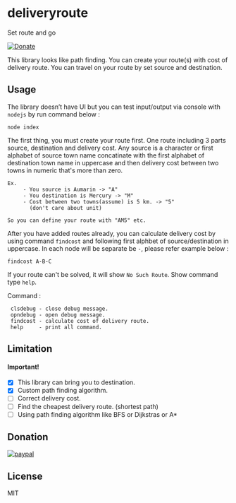 # deliveryroute
Set route and go

[![Donate](https://img.shields.io/badge/Donate-PayPal-green.svg)](https://www.paypal.com/cgi-bin/webscr?cmd=_s-xclick&hosted_button_id=A8YE92K9QM7NA)

This library looks like path finding. You can create your route(s) with cost of delivery route. You can travel on your route by set source and destination.

## Usage

The library doesn’t have UI but you can test input/output via console with `nodejs` by run command below :

```
node index
```

The first thing, you must create your route first. One route including 3 parts source, destination and delivery cost. Any source is a character or first alphabet of source town name concatinate with the first alphabet of destination town name in uppercase and then delivery cost between two towns in numeric that's more than zero.

```
Ex.
     - You source is Aumarin -> "A"
     - You destination is Mercury -> "M"
     - Cost between two towns(assume) is 5 km. -> "5"
       (don't care about unit)
       
So you can define your route with "AM5" etc.
```

After you have added routes already, you can calculate delivery cost by using command `findcost` and following  first alphbet of source/destination in uppercase. In each node will be separate be `-`, please refer example below :

```
findcost A-B-C
```

If your route can't be solved, it will show `No Such Route`. Show command type `help`.

Command :
```
 clsdebug - close debug message.
 opndebug - open debug message.
 findcost - calculate cost of delivery route.
 help     - print all command.
```

## Limitation

#### Important!
- [x] This library can bring you to destination.
- [x] Custom path finding algorithm.
- [ ] Correct delivery cost.
- [ ] Find the cheapest delivery route. (shortest path)
- [ ] Using path finding algorithm like BFS or Dijkstras or A*

## Donation

[![paypal](https://www.paypalobjects.com/en_US/i/btn/btn_donateCC_LG.gif)](https://www.paypal.com/cgi-bin/webscr?cmd=_s-xclick&hosted_button_id=A8YE92K9QM7NA)

## License

MIT
